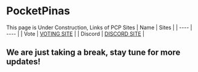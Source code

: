 # PocketPinas
This page is Under Construction, Links of PCP Sites
| Name | Sites |
| ---- | ---- |
| Vote | [VOTING SITE](https://minecraftpocket-servers.com/server/90308/vote/) |
| Discord | [DISCORD SITE](https://discord.gg/Y7zvgFj) |

## We are just taking a break, stay tune for more updates!
